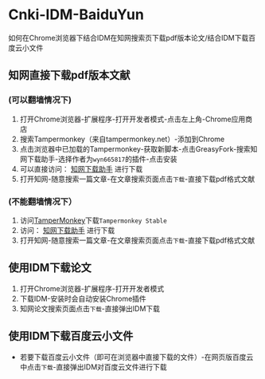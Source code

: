 # Cnki-IDM-BaiduYun
如何在Chrome浏览器下结合IDM在知网搜索页下载pdf版本论文/结合IDM下载百度云小文件

## 知网直接下载pdf版本文献
### (可以翻墙情况下)

1. 打开Chrome浏览器-扩展程序-打开开发者模式-点击左上角-Chrome应用商店
2. 搜索Tampermonkey（来自tampermonkey.net）-添加到Chrome
3. 点击浏览器中已加载的Tampermonkey-获取新脚本-点击GreasyFork-搜索知网下载助手-选择作者为`wyn665817`的插件-点击安装
4. 可以直接访问：
   [知网下载助手](https://greasyfork.org/zh-CN/scripts/371938-%E7%9F%A5%E7%BD%91%E4%B8%8B%E8%BD%BD%E5%8A%A9%E6%89%8B)
   进行下载
5. 打开知网-随意搜索一篇文章-在文章搜索页面点击`下载`-直接下载pdf格式文献
### (不能翻墙情况下）
1. 访问[TamperMonkey](https://www.tampermonkey.net/)下载`Tampermonkey Stable`
2. 访问：
   [知网下载助手](https://greasyfork.org/zh-CN/scripts/371938-%E7%9F%A5%E7%BD%91%E4%B8%8B%E8%BD%BD%E5%8A%A9%E6%89%8B)
   进行下载
3. 打开知网-随意搜索一篇文章-在文章搜索页面点击`下载`-直接下载pdf格式文献

## 使用IDM下载论文
1. 打开Chrome浏览器-扩展程序-打开开发者模式
2. 下载IDM-安装时会自动安装Chrome插件
3. 知网论文搜索页面点击`下载`-直接弹出IDM下载

## 使用IDM下载百度云小文件

- 若要下载百度云小文件（即可在浏览器中直接下载的文件）-在网页版百度云中点击`下载`-直接弹出IDM对百度云文件进行下载
